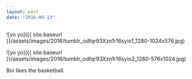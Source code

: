 ```yaml
---
layout: post
date: "2016-09-13"
---
```


![yo yo]({{ site.baseurl }}/assets/images/2016/tumblr_odfqr93Xzn1r16syio1_1280-1024x576.jpg)

![yo yo]({{ site.baseurl }}/assets/images/2016/tumblr_odfqr93Xzn1r16syio2_1280-576x1024.jpg)

Boi likes the basketball.
